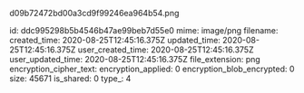 d09b72472bd00a3cd9f99246ea964b54.png

id: ddc995298b5b4546b47ae99beb7d55e0
mime: image/png
filename: 
created_time: 2020-08-25T12:45:16.375Z
updated_time: 2020-08-25T12:45:16.375Z
user_created_time: 2020-08-25T12:45:16.375Z
user_updated_time: 2020-08-25T12:45:16.375Z
file_extension: png
encryption_cipher_text: 
encryption_applied: 0
encryption_blob_encrypted: 0
size: 45671
is_shared: 0
type_: 4